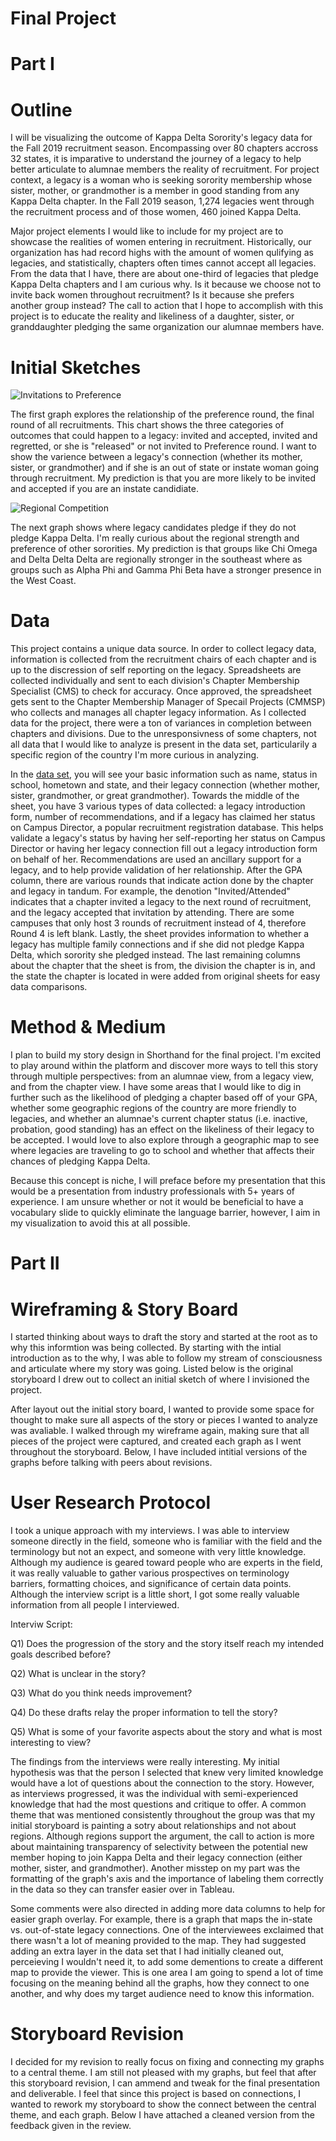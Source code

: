 # Final Project

# Part I
   #  Outline

I will be visualizing the outcome of Kappa Delta Sorority's legacy data for the Fall 2019 recruitment season. Encompassing over 80 chapters accross 32 states, it is imparative to understand the journey of a legacy to help better articulate to alumnae members the reality of recruitment. For project context, a legacy is a woman who is seeking sorority membership whose sister, mother, or grandmother is a member in good standing from any Kappa Delta chapter. In the Fall 2019 season, 1,274 legacies went through the recruitment process and of those women, 460 joined Kappa Delta. 

Major project elements I would like to include for my project are to showcase the realities of women entering in recruitment. Historically, our organization has had record highs with the amount of women qulifying as legacies, and statistically, chapters often times cannot accept all legacies. From the data that I have, there are about one-third of legacies that pledge Kappa Delta chapters and I am curious why. Is it because we choose not to invite back women throughout recruitment? Is it because she prefers another group instead? The call to action that I hope to accomplish with this project is to educate the reality and likeliness of a daughter, sister, or granddaughter pledging the same organization our alumnae members have. 

   # Initial Sketches

![Invitations to Preference](https://user-images.githubusercontent.com/57073608/69018626-3dc26980-097b-11ea-8b22-6d2f59226869.jpeg)

The first graph explores the relationship of the preference round, the final round of all recruitments. This chart shows the three categories of outcomes that could happen to a legacy: invited and accepted, invited and regretted, or she is "released" or not invited to Preference round. I want to show the varience between a legacy's connection (whether its mother, sister, or grandmother) and if she is an out of state or instate woman going through recruitment. My prediction is that you are more likely to be invited and accepted if you are an instate candidiate.


![Regional Competition](https://user-images.githubusercontent.com/57073608/69018654-63e80980-097b-11ea-8d79-8208b13e10c3.jpeg)

The next graph shows where legacy candidates pledge if they do not pledge Kappa Delta. I'm really curious about the regional strength and preference of other sororities. My prediction is that groups like Chi Omega and Delta Delta Delta are regionally stronger in the southeast where as groups such as Alpha Phi and Gamma Phi Beta have a stronger presence in the West Coast.  


   # Data

This project contains a unique data source. In order to collect legacy data, information is collected from the recruitment chairs of each chapter and is up to the discression of self reporting on the legacy. Spreadsheets are collected individually and sent to each division's Chapter Membership Specialist (CMS) to check for accuracy. Once approved, the spreadsheet gets sent to the Chapter Membership Manager of Specail Projects (CMMSP) who collects and manages all chapter legacy information. As I collected data for the project, there were a ton of variances in completion between chapters and divisions. Due to the unresponsivness of some chapters, not all data that I would like to analyze is present in the data set, particularily a specific region of the country I'm more curious in analyzing. 

In the [data set](https://drive.google.com/file/d/1v9Me29Uc3qswu1SFHU3SZmuPwNWHQopV/view?usp=sharing), you will see your basic information such as name, status in school, hometown and state, and their legacy connection (whether mother, sister, grandmother, or great grandmother). Towards the middle of the sheet, you have 3 various types of data collected: a legacy introduction form, number of recommendations, and if a legacy has claimed her status on Campus Director, a popular recruitment registration database. This helps validate a legacy's status by having her self-reporting her status on Campus Director or having her legacy connection fill out a legacy introduction form on behalf of her. Recommendations are used an ancillary support for a legacy, and to help provide validation of her relationship. After the GPA column, there are various rounds that indicate action done by the chapter and legacy in tandum. For example, the denotion "Invited/Attended" indicates that a chapter invited a legacy to the next round of recruitment, and the legacy accepted that invitation by attending. There are some campuses that only host 3 rounds of recruitment instead of 4, therefore Round 4 is left blank. Lastly, the sheet provides information to whether a legacy has multiple family connections and if she did not pledge Kappa Delta, which sorority she pledged instead. The last remaining columns about the chapter that the sheet is from, the division the chapter is in, and the state the chapter is located in were added from original sheets for easy data comparisons. 



   # Method & Medium

I plan to build my story design in Shorthand for the final project. I'm excited to play around within the platform and discover more ways to tell this story through multiple perspectives: from an alumnae view, from a legacy view, and from the chapter view. I have some areas that I would like to dig in further such as the likelihood of pledging a chapter based off of your GPA, whether some geographic regions of the country are more friendly to legacies, and whether an alumnae's current chapter status (i.e. inactive, probation, good standing) has an effect on the likeliness of their legacy to be accepted. I would love to also explore through a geographic map to see where legacies are traveling to go to school and whether that affects their chances of pledging Kappa Delta. 

Because this concept is niche, I will preface before my presentation that this would be a presentation from industry professionals with 5+ years of experience. I am unsure whether or not it would be beneficial to have a vocabulary slide to quickly eliminate the language barrier, however, I aim in my visualization to avoid this at all possible. 




# Part II
  # Wireframing & Story Board

I started thinking about ways to draft the story and started at the root as to why this informtion was being collected. By starting with the intial introduction as to the why, I was able to follow my stream of consciousness and articulate where my story was going. Listed below is the original storyboard I drew out to collect an initial sketch of where I invisioned the project.



After layout out the initial story board, I wanted to provide some space for thought to make sure all aspects of the story or pieces I wanted to analyze was avaliable. I walked through my wireframe again, making sure that all pieces of the project were captured, and created each graph as I went throughout the storyboard. Below, I have included intitial versions of the graphs before talking with peers about revisions. 


   # User Research Protocol

I took a unique approach with my interviews. I was able to interview someone directly in the field, someone who is familiar with the field and the terminology but not an expect, and someone with very little knowledge. Although my audience is geared toward people who are experts in the field, it was really valuable to gather various prospectives on terminology barriers, formatting choices, and significance of certain data points. Although the interview script is a little short, I got some really valuable information from all people I interviewed. 

   Interviw Script:
      
   Q1) Does the progression of the story and the story itself reach my intended goals described before?
   
   Q2) What is unclear in the story?
   
   Q3) What do you think needs improvement?
   
   Q4) Do these drafts relay the proper information to tell the story?
   
   Q5) What is some of your favorite aspects about the story and what is most interesting to view?
   
The findings from the interviews were really interesting. My initial hypothesis was that the person I selected that knew very limited knowledge would have a lot of questions about the connection to the story. However, as interviews progressed, it was the individual with semi-experienced knowledge that had the most questions and critique to offer. A common theme that was mentioned consistently throughout the group was that my initial storyboard is painting a sotry about relationships and not about regions. Although regions support the argument, the call to action is more about maintaining transparency of selectivity between the potential new member hoping to join Kappa Delta and their legacy connection (either mother, sister, and grandmother). Another misstep on my part was the formatting of the graph's axis and the importance of labeling them correctly in the data so they can transfer easier over in Tableau.

Some comments were also directed in adding more data columns to help for easier graph overlay. For example, there is a graph that maps the in-state vs. out-of-state legacy connections. One of the interviewees exclaimed that there wasn't a lot of meaning provided to the map. They had suggested adding an extra layer in the data set that I had initially cleaned out, perceieving I wouldn't need it, to add some dementions to create a different map to provide the viewer. This is one area I am going to spend a lot of time focusing on the meaning behind all the graphs, how they connect to one another, and why does my target audience need to know this information. 


   # Storyboard Revision

I decided for my revision to really focus on fixing and connecting my graphs to a central theme. I am still not pleased with my graphs, but feel that after this storyboard revision, I can ammend and tweak for the final presentation and deliverable. I feel that since this project is based on connections, I wanted to rework my storyboard to show the connect between the central theme, and each graph. Below I have attached a cleaned version from the feedback given in the review. 

